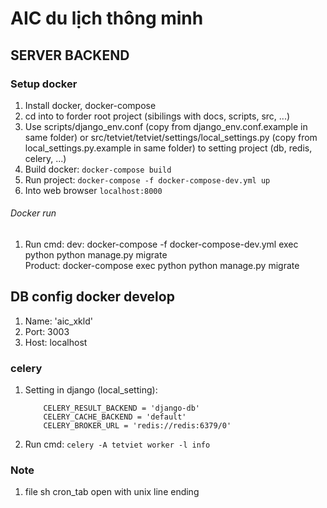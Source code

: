 AIC du lịch thông minh
===

SERVER BACKEND
------

### Setup docker

1. Install docker, docker-compose
1. cd into to forder root project (sibilings with docs, scripts, src, ...)
1. Use scripts/django_env.conf (copy from django_env.conf.example in same folder) or src/tetviet/tetviet/settings/local_settings.py (copy from local_settings.py.example in same folder) to setting project (db, redis, celery, ...)
1. Build docker: `docker-compose build`
1. Run project: `docker-compose -f docker-compose-dev.yml up`
1. Into web browser `localhost:8000`

###### Docker run
1. Run cmd: 
    dev: docker-compose -f docker-compose-dev.yml exec python python manage.py migrate  
    Product: docker-compose exec python python manage.py migrate  


## DB config docker develop
1. Name: 'aic_xkld'
2. Port: 3003
3. Host: localhost

### celery
1. Setting in django (local_setting):

    ```
        CELERY_RESULT_BACKEND = 'django-db'
        CELERY_CACHE_BACKEND = 'default'
        CELERY_BROKER_URL = 'redis://redis:6379/0'
    ```

1. Run cmd: `celery -A tetviet worker -l info`


### Note

1. file sh cron_tab open with unix line ending
